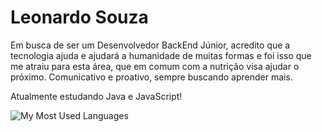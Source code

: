 # Leonardo Souza

Em busca de ser um Desenvolvedor BackEnd Júnior, acredito que a tecnologia ajuda e ajudará a humanidade de muitas formas e foi isso que me atraiu para esta área, que em comum com a nutrição visa ajudar o próximo. Comunicativo e proativo, sempre buscando aprender mais.

Atualmente estudando Java e JavaScript!

![My Most Used Languages](https://github-readme-stats.vercel.app/api/top-langs/?username=leonardosf98&theme=midnight-purple&show_icons=true&hide_title=true)
